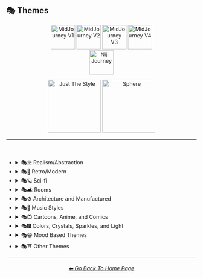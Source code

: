 <h2>🎭 Themes</h2>

<div align="center">

[<img src="/Images/Repo_Parts/Buttons/Version_Buttons/button_version_V1_inactive.webp?raw=true" alt="MidJourney V1" height="64" />](/Pages/MJ_V1/Style_Pages/Sphere/Themes.md)
[<img src="/Images/Repo_Parts/Buttons/Version_Buttons/button_version_V2_inactive.webp?raw=true" alt="MidJourney V2" height="64" />](/Pages/MJ_V2/Style_Pages/Sphere/Themes.md)
[<img src="/Images/Repo_Parts/Buttons/Version_Buttons/button_version_V3_active.webp?raw=true" alt="MidJourney V3" height="64" />](/Pages/MJ_V3/Style_Pages/Just_The_Style/Themes.md)
[<img src="/Images/Repo_Parts/Buttons/Version_Buttons/button_version_V4_inactive.webp?raw=true" alt="MidJourney V4" height="64" />](/Pages/MJ_V4/Style_Pages/Just_The_Style/Themes.md)
<br>
[<img src="/Images/Repo_Parts/Buttons/Version_Buttons/button_version_niji_inactive_full.webp?raw=true" alt="Niji Journey" height="64" />](/Pages/Niji_Journey/Style_Pages/Themes.md)

[<img src="/Images/Repo_Parts/Buttons/Image_Type_Buttons/button_just_the_style_active.webp?raw=true" alt="Just The Style" width="140.5" />](/Pages/MJ_V3/Style_Pages/Just_The_Style/Themes.md)
[<img src="/Images/Repo_Parts/Buttons/Image_Type_Buttons/button_sphere_inactive.webp?raw=true" alt="Sphere" width="140.5" />](/Pages/MJ_V3/Style_Pages/Sphere/Themes.md)

</div>

<hr>
<br>


- <details><summary>🎭⛱ Realism/Abstraction</summary><p><div align="center">

	| Realistic | Hyperrealistic | Hyper Real |
	| :-: | :-: | :-: |
	| <img src="/Images/MJ_V3/MidJourney_Styles/Realistic.png?raw=true" width="256" /> | <img src="/Images/MJ_V3/MidJourney_Styles/Hyperrealistic.png?raw=true" width="256" /> | <img src="/Images/MJ_V3/MidJourney_Styles/Wave_10/Hyper_Real.png?raw=true" width="256" /> |
	
	<br>

	| Photorealistic | Photorealism |
	| :-: | :-: |
	| <img src="/Images/MJ_V3/MidJourney_Styles/Photorealistic.png?raw=true" width="256" /> | <img src="/Images/MJ_V3/MidJourney_Styles/Wave_14/Photorealism.png?raw=true" width="256" /> |

	<br>
	
	| Realism | Magic Realism | Fantastic Realism |
	| :-: | :-: | :-: |
	| <img src="/Images/MJ_V3/MidJourney_Styles/Realism.png?raw=true" width="256" /> | <img src="/Images/MJ_V3/MidJourney_Styles/Magic_Realism.png?raw=true" width="256" /> | <img src="/Images/MJ_V3/MidJourney_Styles/Fantastic_Realism.png?raw=true" width="256" />  |

	<br>

	| Classical Realism | New Realism | Contemporary Realism |
	| :-: | :-: | :-: |
	| <img src="/Images/MJ_V3/MidJourney_Styles/Classical_Realism.png?raw=true" width="256" /> | <img src="/Images/MJ_V3/MidJourney_Styles/New_Realism.png?raw=true" width="256" /> | <img src="/Images/MJ_V3/MidJourney_Styles/Contemporary_Realism.png?raw=true" width="256" /> |
	
	<br>

	| Surreal | Surrealism | Unrealistic |
	| :-: | :-: | :-: |
	| <img src="/Images/MJ_V3/MidJourney_Styles/Surreal.png?raw=true" width="256" /> | <img src="/Images/MJ_V3/MidJourney_Styles/Surrealism.png?raw=true" width="256" /> | <img src="/Images/MJ_V3/MidJourney_Styles/Wave_12/Unrealistic.png?raw=true" width="256" /> |
	
	<br>

	| Non-Fiction | Fiction | Science Fiction |
	| :-: | :-: | :-: |
	| <img src="/Images/MJ_V3/MidJourney_Styles/Non-Fiction.png?raw=true" width="256" /> | <img src="/Images/MJ_V3/MidJourney_Styles/Fiction.png?raw=true" width="256" /> | <img src="/Images/MJ_V3/MidJourney_Styles/Science_Fiction.png?raw=true" width="256" /> |

	<br>

	| Imagined | Imaginative | Imagination |
	| :-: | :-: | :-: |
	| <img src="/Images/MJ_V3/MidJourney_Styles/Imagined.png?raw=true" width="256" /> | <img src="/Images/MJ_V3/MidJourney_Styles/Imaginative.png?raw=true" width="256" /> | <img src="/Images/MJ_V3/MidJourney_Styles/Imagination.png?raw=true" width="256" /> |
	
	<br>

	| Dreamlike | Dreamy | Fever-Dream |
	| :-: | :-: | :-: |
	| <img src="/Images/MJ_V3/MidJourney_Styles/Dreamlike.png?raw=true" width="256" /> | <img src="/Images/MJ_V3/MidJourney_Styles/Dreamy.png?raw=true" width="256" /> | <img src="/Images/MJ_V3/MidJourney_Styles/Wave_10/Fever-Dream.png?raw=true" width="256" /> |

	<br>

	| Dreampunk | Daydreampunk |
	| :-: | :-: |
	| <img src="/Images/MJ_V3/MidJourney_Styles/Dreampunk.png?raw=true" width="256" /> | <img src="/Images/MJ_V3/MidJourney_Styles/Daydreampunk.png?raw=true" width="256" /> |

	<br>

	| Dreamcore | Weirdcore |
	| :-: | :-: |
	| <img src="/Images/MJ_V3/MidJourney_Styles/Dreamcore.png?raw=true" width="256" /> | <img src="/Images/MJ_V3/MidJourney_Styles/Weirdcore.png?raw=true" width="256" /> |

	<br>

	| Worldly | Otherworldly | Unworldly |
	| :-: | :-: | :-: |
	| <img src="/Images/MJ_V3/MidJourney_Styles/Wave_12/Worldly.png?raw=true" width="256" /> | <img src="/Images/MJ_V3/MidJourney_Styles/Otherworldly.png?raw=true" width="256" /> | <img src="/Images/MJ_V3/MidJourney_Styles/Unworldly.png?raw=true" width="256" /> |
	
	<br>

	| From Another Realm | Wonderland |
	| :-: | :-: |
	| <img src="/Images/MJ_V3/MidJourney_Styles/From_Another_Realm.png?raw=true" width="256" /> | <img src="/Images/MJ_V3/MidJourney_Styles/Wave_12/Wonderland.png?raw=true" width="256" /> |
	
	<br>

	| Lucid | Ethereal |
	| :-: | :-: |
	| <img src="/Images/MJ_V3/MidJourney_Styles/Lucid.png?raw=true" width="256" /> | <img src="/Images/MJ_V3/MidJourney_Styles/Ethereal.png?raw=true" width="256" /> |

	<br>

	| Anemoiacore | Déjà vu |
	| :-: | :-: |
	| <img src="/Images/MJ_V3/MidJourney_Styles/Anemoiacore.png?raw=true" width="256" /> | <img src="/Images/MJ_V3/MidJourney_Styles/Wave_10/Deja_vu.png?raw=true" width="256" /> |

	<br>
	
	| Abstract | Abstraction | Lyrical Abstraction |
	| :-: | :-: | :-: |
	| <img src="/Images/MJ_V3/MidJourney_Styles/Abstract.png?raw=true" width="256" /> | <img src="/Images/MJ_V3/MidJourney_Styles/Abstraction.png?raw=true" width="256" /> | <img src="/Images/MJ_V3/MidJourney_Styles/Lyrical_Abstraction.png?raw=true" width="256" /> |
	
	<br>
	
	| Fantasy | Ethereal Fantasy | Dark Fantasy |
	| :-: | :-: | :-: |
	| <img src="/Images/MJ_V3/MidJourney_Styles/Fantasy.png?raw=true" width="256" /> | <img src="/Images/MJ_V3/MidJourney_Styles/Ethereal_Fantasy.png?raw=true" width="256" /> | <img src="/Images/MJ_V3/MidJourney_Styles/Dark_Fantasy.png?raw=true" width="256" /> |
	
	<br>

	| Fantasy Map |
	| :-: |
	| <img src="/Images/MJ_V3/MidJourney_Styles/Wave_10/Fantasy_Map.png?raw=true" width="256" /> |

	<br>
	
	| Illusion | Impossible | Nonsense |
	| :-: | :-: | :-: |
	| <img src="/Images/MJ_V3/MidJourney_Styles/Illusion.png?raw=true" width="256" /> | <img src="/Images/MJ_V3/MidJourney_Styles/Impossible.png?raw=true" width="256" /> | <img src="/Images/MJ_V3/MidJourney_Styles/Nonsense.png?raw=true" width="256" /> |

	<br>

	| Immaterial | Intangible |
	| :-: | :-: |
	| <img src="/Images/MJ_V3/MidJourney_Styles/Immaterial.png?raw=true" width="256" /> | <img src="/Images/MJ_V3/MidJourney_Styles/Wave_13/Intangible.png?raw=true" width="256" /> |

  </div></p></details>



- <details><summary>🎭💾 Retro/Modern</summary><p><div align="center">

	| Retro | Retrowave |
	| :-: | :-: |
	| <img src="/Images/MJ_V3/MidJourney_Styles/Retro.png?raw=true" width="256" /> | <img src="/Images/MJ_V3/MidJourney_Styles/Retrowave.png?raw=true" width="256" /> |
	
	<br>
		
	| Nostalgiacore | Nostalgia |
	| :-: | :-: |
	| <img src="/Images/MJ_V3/MidJourney_Styles/Nostalgiacore.png?raw=true" width="256" /> | <img src="/Images/MJ_V3/MidJourney_Styles/Wave_10/Nostalgia.png?raw=true" width="256" /> |
	
	<br>

	| Vintage | Antique |
	| :-: | :-: |
	| <img src="/Images/MJ_V3/MidJourney_Styles/Vintage.png?raw=true" width="256" /> | <img src="/Images/MJ_V3/MidJourney_Styles/Antique.png?raw=true" width="256" /> |

	<br>

	| Cyberpunk | Postcyberpunk |
	| :-: | :-: |
	| <img src="/Images/MJ_V3/MidJourney_Styles/Cyberpunk.png?raw=true" width="256" /> | <img src="/Images/MJ_V3/MidJourney_Styles/Postcyberpunk.png?raw=true" width="256" /> |
	
	<br>

	| Atompunk | Nanopunk |
	| :-: | :-: |
	| <img src="/Images/MJ_V3/MidJourney_Styles/Atompunk.png?raw=true" width="256" /> | <img src="/Images/MJ_V3/MidJourney_Styles/Nanopunk.png?raw=true" width="256" /> |

	<br>

	| Raypunk | Rollerwave |
	| :-: | :-: |
	| <img src="/Images/MJ_V3/MidJourney_Styles/Raypunk.png?raw=true" width="256" /> | <img src="/Images/MJ_V3/MidJourney_Styles/Wave_10/Rollerwave.png?raw=true" width="256" /> |

	<br>
	
	| Rustic | Rusticcore | Rococopunk |
	| :-: | :-: | :-: |
	| <img src="/Images/MJ_V3/MidJourney_Styles/Rustic.png?raw=true" width="256" /> | <img src="/Images/MJ_V3/MidJourney_Styles/Rusticcore.png?raw=true" width="256" /> | <img src="/Images/MJ_V3/MidJourney_Styles/Rococopunk.png?raw=true" width="256" /> |

	<br>
	
	| Pre-Historic | Historic | Prehistoricore |
	| :-: | :-: | :-: |
	| <img src="/Images/MJ_V3/MidJourney_Styles/Wave_11/Pre-Historic.png?raw=true" width="256" /> | <img src="/Images/MJ_V3/MidJourney_Styles/Wave_11/Historic.png?raw=true" width="256" /> | <img src="/Images/MJ_V3/MidJourney_Styles/Prehistoricore.png?raw=true" width="256" /> |

	<br>

	| Jurassic | Ice Age | Wild West |
	| :-: | :-: | :-: |
	| <img src="/Images/MJ_V3/MidJourney_Styles/Wave_11/Jurassic.png?raw=true" width="256" /> | <img src="/Images/MJ_V3/MidJourney_Styles/Wave_11/Ice_Age.png?raw=true" width="256" /> | <img src="/Images/MJ_V3/MidJourney_Styles/Wave_11/Wild_West.png?raw=true" width="256" /> |

	<br>

	| Modern | Modernismo |
	| :-: | :-: |
	| <img src="/Images/MJ_V3/MidJourney_Styles/Modern.png?raw=true" width="256" /> | <img src="/Images/MJ_V3/MidJourney_Styles/Modernismo.png?raw=true" width="256" /> |

	<br>
	
	| Futuristic | Futurism | Future Funk |
	| :-: | :-: | :-: |
	| <img src="/Images/MJ_V3/MidJourney_Styles/Futuristic.png?raw=true" width="256" /> | <img src="/Images/MJ_V3/MidJourney_Styles/Futurism.png?raw=true" width="256" /> | <img src="/Images/MJ_V3/MidJourney_Styles/Future_Funk.png?raw=true" width="256" /> |
	
	<br>
	
	| Retro-Futurism | Cassette Futurism | Afrofuturist |
	| :-: | :-: | :-: |
	| <img src="/Images/MJ_V3/MidJourney_Styles/Retro-Futurism.png?raw=true" width="256" /> | <img src="/Images/MJ_V3/MidJourney_Styles/Cassette_Futurism.png?raw=true" width="256" /> | <img src="/Images/MJ_V3/MidJourney_Styles/Afrofuturist.png?raw=true" width="256" /> |

  </div></p></details>



- <details><summary>🎭🪐 Sci-fi</summary><p><div align="center">

	| Sci-fi | Alchemy |
	| :-: | :-: |
	| <img src="/Images/MJ_V3/MidJourney_Styles/Sci-fi.png?raw=true" width="256" /> | <img src="/Images/MJ_V3/MidJourney_Styles/Wave_14/Alchemy.png?raw=true" width="256" /> |
	
	<br>

	| Terrestrial | Extraterrestrial | Alien |
	| :-: | :-: | :-: |
	| <img src="/Images/MJ_V3/MidJourney_Styles/Wave_12/Terrestrial.png?raw=true" width="256" /> | <img src="/Images/MJ_V3/MidJourney_Styles/Wave_10/Extraterrestrial.png?raw=true" width="256" /> | <img src="/Images/MJ_V3/MidJourney_Styles/Wave_11/Alien.png?raw=true" width="256" /> |

	<br>

	| Invaded | Invasion |
	| :-: | :-: |
	| <img src="/Images/MJ_V3/MidJourney_Styles/Wave_14/Invaded.png?raw=true" width="256" /> | <img src="/Images/MJ_V3/MidJourney_Styles/Wave_14/Invasion.png?raw=true" width="256" /> |
	
	<br>

	| Aurora | Aurorae | Auroracore |
	| :-: | :-: | :-: |
	| <img src="/Images/MJ_V3/MidJourney_Styles/Aurora.png?raw=true" width="256" /> | <img src="/Images/MJ_V3/MidJourney_Styles/Aurorae.png?raw=true" width="256" /> | <img src="/Images/MJ_V3/MidJourney_Styles/Auroracore.png?raw=true" width="256" /> |

	<br>
	
	| Magic | Magical | Magicpunk |
	| :-: | :-: | :-: |
	| <img src="/Images/MJ_V3/MidJourney_Styles/Magic.png?raw=true" width="256" /> | <img src="/Images/MJ_V3/MidJourney_Styles/Magical.png?raw=true" width="256" /> | <img src="/Images/MJ_V3/MidJourney_Styles/Magicpunk.png?raw=true" width="256" /> |

	<br>

	| Mystic | Mystical |
	| :-: | :-: |
	| <img src="/Images/MJ_V3/MidJourney_Styles/Mystic.png?raw=true" width="256" /> | <img src="/Images/MJ_V3/MidJourney_Styles/Mystical.png?raw=true" width="256" /> |

	<br>

	| Psychic | Metaphysical |
	| :-: | :-: |
	| <img src="/Images/MJ_V3/MidJourney_Styles/Psychic.png?raw=true" width="256" /> | <img src="/Images/MJ_V3/MidJourney_Styles/Metaphysical.png?raw=true" width="256" /> | <img src="/Images/MJ_V3/MidJourney_Styles/Metaphysical.png?raw=true" width="256" /> |

	<br>

	| UFO | Lightsaber |
	| :-: | :-: |
	| <img src="/Images/MJ_V3/MidJourney_Styles/Wave_12/UFO.png?raw=true" width="256" /> | <img src="/Images/MJ_V3/MidJourney_Styles/Wave_12/Lightsaber.png?raw=true" width="256" /> |

	<br>

	| Aetherpunk | Decopunk |
	| :-: | :-: |
	| <img src="/Images/MJ_V3/MidJourney_Styles/Aetherpunk.png?raw=true" width="256" /> | <img src="/Images/MJ_V3/MidJourney_Styles/Decopunk.png?raw=true" width="256" /> |

	<br>

	| Dracopunk | Dragoncore | Unicorncore |
	| :-: | :-: | :-: |
	| <img src="/Images/MJ_V3/MidJourney_Styles/Wave_10/Dracopunk.png?raw=true" width="256" /> | <img src="/Images/MJ_V3/MidJourney_Styles/Dragoncore.png?raw=true" width="256" /> | <img src="/Images/MJ_V3/MidJourney_Styles/Unicorncore.png?raw=true" width="256" /> |

	<br>

	| Fairycore | Fairy Folk | Spriggancore |
	| :-: | :-: | :-: |
	| <img src="/Images/MJ_V3/MidJourney_Styles/Fairycore.png?raw=true" width="256" /> | <img src="/Images/MJ_V3/MidJourney_Styles/Wave_10/Fairy_Folk.png?raw=true" width="256" /> | <img src="/Images/MJ_V3/MidJourney_Styles/Wave_10/Spriggancore.png?raw=true" width="256" /> |

	<br>

	| Angelcore | Supernatural |
	| :-: | :-: |
	| <img src="/Images/MJ_V3/MidJourney_Styles/Angelcore.png?raw=true" width="256" /> | <img src="/Images/MJ_V3/MidJourney_Styles/Wave_11/Supernatural.png?raw=true" width="256" /> |

	<br>

	| Cryptidcore | Ghostcore | Spiritcore |
	| :-: | :-: | :-: |
	| <img src="/Images/MJ_V3/MidJourney_Styles/Wave_10/Cryptidcore.png?raw=true" width="256" /> | <img src="/Images/MJ_V3/MidJourney_Styles/Wave_10/Ghostcore.png?raw=true" width="256" /> | <img src="/Images/MJ_V3/MidJourney_Styles/Wave_10/Spiritcore.png?raw=true" width="256" /> |
	
	<br>
	
	| Cypernoir | Goblincore | Rangercore |
	| :-: | :-: | :-: |
	| <img src="/Images/MJ_V3/MidJourney_Styles/Cypernoir.png?raw=true" width="256" /> | <img src="/Images/MJ_V3/MidJourney_Styles/Wave_10/Goblincore.png?raw=true" width="256" /> | <img src="/Images/MJ_V3/MidJourney_Styles/Wave_10/Rangercore.png?raw=true" width="256" /> |
	
	<br>

	| Witchcore | Wizardcore | Magewave |
	| :-: | :-: | :-: |
	| <img src="/Images/MJ_V3/MidJourney_Styles/Witchcore.png?raw=true" width="256" /> | <img src="/Images/MJ_V3/MidJourney_Styles/Wizardcore.png?raw=true" width="256" /> | <img src="/Images/MJ_V3/MidJourney_Styles/Wave_10/Magewave.png?raw=true" width="256" /> |
	
	<br>

	| Mythpunk |
	| :-: |
	| <img src="/Images/MJ_V3/MidJourney_Styles/Wave_10/Mythpunk.png?raw=true" width="256" /> |

	<br>
	
	| Illuminati |
	| :-: |
	| <img src="/Images/MJ_V3/MidJourney_Styles/Wave_10/Illuminati.png?raw=true" width="256" /> |

  </div></p></details>


- <details><summary>🎭🛋 Rooms</summary><p><div align="center">

	| Room | Inside | Outside |
	| :-: | :-: | :-: |
	| <img src="/Images/MJ_V3/MidJourney_Styles/Room.png?raw=true" width="256" /> | <img src="/Images/MJ_V3/MidJourney_Styles/Wave_12/Inside.png?raw=true" width="256" /> | <img src="/Images/MJ_V3/MidJourney_Styles/Wave_12/Outside.png?raw=true" width="256" /> |

	<br>
	
	| Hotel Room | Apartment |
	| :-: | :-: |
	| <img src="/Images/MJ_V3/MidJourney_Styles/Wave_14/Hotel_Room.png?raw=true" width="256" /> | <img src="/Images/MJ_V3/MidJourney_Styles/Wave_14/Apartment.png?raw=true" width="256" /> |

	<br>

	| Labyrinth |
	| :-: |
	| <img src="/Images/MJ_V3/MidJourney_Styles/Wave_12/Labyrinth.png?raw=true" width="256" /> |
	
	<br>

	| Living Room | Lounge |
	| :-: | :-: |
	| <img src="/Images/MJ_V3/MidJourney_Styles/Wave_11/Living_Room.png?raw=true" width="256" /> | <img src="/Images/MJ_V3/MidJourney_Styles/Wave_11/Lounge.png?raw=true" width="256" /> |

	<br>

	| Den | Front Room |
	| :-: | :-: |
	| <img src="/Images/MJ_V3/MidJourney_Styles/Wave_11/Den.png?raw=true" width="256" /> | <img src="/Images/MJ_V3/MidJourney_Styles/Wave_11/Front_Room.png?raw=true" width="256" /> |

	<br>

	| Dining Room | Kitchen |
	| :-: | :-: |
	| <img src="/Images/MJ_V3/MidJourney_Styles/Wave_11/Dining_Room.png?raw=true" width="256" /> | <img src="/Images/MJ_V3/MidJourney_Styles/Wave_11/Kitchen.png?raw=true" width="256" /> |

	<br>

	| Bedroom | Guest Room | Bathroom |
	| :-: | :-: | :-: |
	| <img src="/Images/MJ_V3/MidJourney_Styles/Wave_11/Bedroom.png?raw=true" width="256" /> | <img src="/Images/MJ_V3/MidJourney_Styles/Wave_11/Guest_Room.png?raw=true" width="256" /> | <img src="/Images/MJ_V3/MidJourney_Styles/Wave_11/Bathroom.png?raw=true" width="256" /> |

	<br>

	| Hallway | Passageway |
	| :-: | :-: |
	| <img src="/Images/MJ_V3/MidJourney_Styles/Wave_11/Hallway.png?raw=true" width="256" /> | <img src="/Images/MJ_V3/MidJourney_Styles/Wave_11/Passageway.png?raw=true" width="256" /> |

	<br>

	| Greenhouse | Atrium |
	| :-: | :-: |
	| <img src="/Images/MJ_V3/MidJourney_Styles/Wave_11/Greenhouse.png?raw=true" width="256" /> | <img src="/Images/MJ_V3/MidJourney_Styles/Wave_11/Atrium.png?raw=true" width="256" /> |

	<br>

	| Conservatory | Sun-Room |
	| :-: | :-: |
	| <img src="/Images/MJ_V3/MidJourney_Styles/Wave_11/Conservatory.png?raw=true" width="256" /> | <img src="/Images/MJ_V3/MidJourney_Styles/Wave_11/Sun-Room.png?raw=true" width="256" /> |

	<br>

	| Study | Library |
	| :-: | :-: |
	| <img src="/Images/MJ_V3/MidJourney_Styles/Wave_11/Study.png?raw=true" width="256" /> | <img src="/Images/MJ_V3/MidJourney_Styles/Wave_11/Library.png?raw=true" width="256" /> |

	<br>

	| Office | Home-Office |
	| :-: | :-: |
	| <img src="/Images/MJ_V3/MidJourney_Styles/Wave_11/Office.png?raw=true" width="256" /> | <img src="/Images/MJ_V3/MidJourney_Styles/Wave_11/Home-Office.png?raw=true" width="256" /> |

	<br>

	| Attic | Crawlspace |
	| :-: | :-: |
	| <img src="/Images/MJ_V3/MidJourney_Styles/Wave_11/Attic.png?raw=true" width="256" /> | <img src="/Images/MJ_V3/MidJourney_Styles/Wave_11/Crawlspace.png?raw=true" width="256" /> |

	<br>

	| Basement | Cellar | Wine-Cellar |
	| :-: | :-: | :-: |
	| <img src="/Images/MJ_V3/MidJourney_Styles/Wave_11/Basement.png?raw=true" width="256" /> | <img src="/Images/MJ_V3/MidJourney_Styles/Wave_12/Cellar.png?raw=true" width="256" /> | <img src="/Images/MJ_V3/MidJourney_Styles/Wave_11/Wine-Cellar.png?raw=true" width="256" /> |

	<br>

	| Rooftop | Underground |
	| :-: | :-: |
	| <img src="/Images/MJ_V3/MidJourney_Styles/Wave_12/Rooftop.png?raw=true" width="256" /> | <img src="/Images/MJ_V3/MidJourney_Styles/Wave_12/Underground.png?raw=true" width="256" /> |

	<br>

	| Storage Room | Closet |
	| :-: | :-: |
	| <img src="/Images/MJ_V3/MidJourney_Styles/Wave_11/Storage_Room.png?raw=true" width="256" /> | <img src="/Images/MJ_V3/MidJourney_Styles/Wave_11/Closet.png?raw=true" width="256" /> |

	<br>

	| Laundry Room | Utility Room | Mud-Room |
	| :-: | :-: | :-: |
	| <img src="/Images/MJ_V3/MidJourney_Styles/Wave_11/Laundry_Room.png?raw=true" width="256" /> | <img src="/Images/MJ_V3/MidJourney_Styles/Wave_11/Utility_Room.png?raw=true" width="256" /> | <img src="/Images/MJ_V3/MidJourney_Styles/Wave_11/Mud-Room.png?raw=true" width="256" /> |

	<br>

	| Garage | Shed |
	| :-: | :-: |
	| <img src="/Images/MJ_V3/MidJourney_Styles/Wave_11/Garage.png?raw=true" width="256" /> | <img src="/Images/MJ_V3/MidJourney_Styles/Wave_11/Shed.png?raw=true" width="256" /> |

	<br>

	| Porch | Balcony |
	| :-: | :-: |
	| <img src="/Images/MJ_V3/MidJourney_Styles/Wave_11/Porch.png?raw=true" width="256" /> | <img src="/Images/MJ_V3/MidJourney_Styles/Wave_11/Balcony.png?raw=true" width="256" /> |

	<br>

	| Game Room | Home Theater | Gym Room |
	| :-: | :-: | :-: |
	| <img src="/Images/MJ_V3/MidJourney_Styles/Wave_11/Game_Room.png?raw=true" width="256" /> | <img src="/Images/MJ_V3/MidJourney_Styles/Wave_11/Home_Theater.png?raw=true" width="256" /> | <img src="/Images/MJ_V3/MidJourney_Styles/Wave_11/Gym_Room.png?raw=true" width="256" /> |

	<br>

	| Nursery | Prayer Room |
	| :-: | :-: |
	| <img src="/Images/MJ_V3/MidJourney_Styles/Wave_11/Nursery.png?raw=true" width="256" /> | <img src="/Images/MJ_V3/MidJourney_Styles/Wave_11/Prayer_Room.png?raw=true" width="256" /> |

  </div></p></details>


- <details><summary>🎭⚙ Architecture and Manufactured</summary><p><div align="center">

    | Cityscape | Architecture | Balinese Architecture |
	| :-: | :-: | :-: |
	| <img src="/Images/MJ_V3/MidJourney_Styles/Cityscape.png?raw=true" width="256" /> | <img src="/Images/MJ_V3/MidJourney_Styles/Architecture.png?raw=true" width="256" /> | <img src="/Images/MJ_V3/MidJourney_Styles/Balinese_Architecture.png?raw=true" width="256" /> |
		
	<br>

	| Structure | Structural |
	| :-: | :-: |
	| <img src="/Images/MJ_V3/MidJourney_Styles/Wave_13/Structure.png?raw=true" width="256" /> | <img src="/Images/MJ_V3/MidJourney_Styles/Wave_13/Structural.png?raw=true" width="256" /> |
	
	<br>

	| Manufactured |
	| :-: |
	| <img src="/Images/MJ_V3/MidJourney_Styles/Wave_13/Manufactured.png?raw=true" width="256" /> |
	
	<br>
	
	| Bronzepunk | Steelpunk | Clockpunk |
	| :-: | :-: | :-: |
	| <img src="/Images/MJ_V3/MidJourney_Styles/Bronzepunk.png?raw=true" width="256" /> | <img src="/Images/MJ_V3/MidJourney_Styles/Steelpunk.png?raw=true" width="256" /> | <img src="/Images/MJ_V3/MidJourney_Styles/Clockpunk.png?raw=true" width="256" /> 
	
	<br>
	
	| Steampunk | Dieselpunk | Gadgetpunk |
	| :-: | :-: | :-: |
	| <img src="/Images/MJ_V3/MidJourney_Styles/Steampunk.png?raw=true" width="256" /> | <img src="/Images/MJ_V3/MidJourney_Styles/Dieselpunk.png?raw=true" width="256" /> | <img src="/Images/MJ_V3/MidJourney_Styles/Gadgetpunk.png?raw=true" width="256" /> |

	<br>

	| Salvagepunk | Silkpunk | Sandalpunk |
	| :-: | :-: | :-: |
	| <img src="/Images/MJ_V3/MidJourney_Styles/Wave_10/Salvagepunk.png?raw=true" width="256" /> | <img src="/Images/MJ_V3/MidJourney_Styles/Wave_10/Silkpunk.png?raw=true" width="256" /> | <img src="/Images/MJ_V3/MidJourney_Styles/Wave_10/Sandalpunk.png?raw=true" width="256" /> |

	<br>

	| Swordpunk | Cassettepunk | Formicapunk |
	| :-: | :-: | :-: |
	| <img src="/Images/MJ_V3/MidJourney_Styles/Swordpunk.png?raw=true" width="256" /> | <img src="/Images/MJ_V3/MidJourney_Styles/Cassettepunk.png?raw=true" width="256" /> | <img src="/Images/MJ_V3/MidJourney_Styles/Formicapunk.png?raw=true" width="256" /> |

	<br>

	| Brutalism | Sphinx | Ziggurat |
	| :-: | :-: | :-: |
	| <img src="/Images/MJ_V3/MidJourney_Styles/Brutalism.png?raw=true" width="256" /> | <img src="/Images/MJ_V3/MidJourney_Styles/Wave_12/Sphinx.png?raw=true" width="256" /> | <img src="/Images/MJ_V3/MidJourney_Styles/Wave_14/Ziggurat.png?raw=true" width="256" /> |

	<br>

	| Industrial Design | Googie |
	| :-: | :-: |
	| <img src="/Images/MJ_V3/MidJourney_Styles/Industrial_Design.png?raw=true" width="256" /> | <img src="/Images/MJ_V3/MidJourney_Styles/Wave_11/Googie.png?raw=true" width="256" /> |

	<br>

	| Shack | Property | Company |
	| :-: | :-: | :-: |
	| <img src="/Images/MJ_V3/MidJourney_Styles/Wave_14/Shack.png?raw=true" width="256" /> | <img src="/Images/MJ_V3/MidJourney_Styles/Wave_13/Property.png?raw=true" width="256" /> | <img src="/Images/MJ_V3/MidJourney_Styles/Wave_13/Company.png?raw=true" width="256" /> |
	
	<br>

    | Playground | Poolcore |
    | :-: | :-: |
    | <img src="/Images/MJ_V3/MidJourney_Styles/Playground.png?raw=true" width="256" /> | <img src="/Images/MJ_V3/MidJourney_Styles/Wave_10/Poolcore.png?raw=true" width="256" /> |

    <br>

    | Labcore | Nuclear |
    | :-: | :-: |
    | <img src="/Images/MJ_V3/MidJourney_Styles/Labcore.png?raw=true" width="256" /> | <img src="/Images/MJ_V3/MidJourney_Styles/Nuclear.png?raw=true" width="256" /> |

    <br>

    | Machine | Submachine |
	| :-: | :-: |
	| <img src="/Images/MJ_V3/MidJourney_Styles/Machine.png?raw=true" width="256" /> | <img src="/Images/MJ_V3/MidJourney_Styles/Wave_11/Submachine.png?raw=true" width="256" /> |

	<br>

	| Robotic | Cyborgism |
	| :-: | :-: |
	| <img src="/Images/MJ_V3/MidJourney_Styles/Wave_10/Robotic.png?raw=true" width="256" /> | <img src="/Images/MJ_V3/MidJourney_Styles/Cyborgism.png?raw=true" width="256" /> |
	
	<br>

	| Legopunk | Legogearpunk |
	| :-: | :-: |
	| <img src="/Images/MJ_V3/MidJourney_Styles/Legopunk.png?raw=true" width="256" /> | <img src="/Images/MJ_V3/MidJourney_Styles/Legogearpunk.png?raw=true" width="256" /> |

	<br>

    | Tinkercore | Craftcore |
	| :-: | :-: |
	| <img src="/Images/MJ_V3/MidJourney_Styles/Tinkercore.png?raw=true" width="256" /> | <img src="/Images/MJ_V3/MidJourney_Styles/Wave_10/Craftcore.png?raw=true" width="256" /> |

	<br>
    	
	| Stimwave | Wormcore |
	| :-: | :-: |
	| <img src="/Images/MJ_V3/MidJourney_Styles/Wave_10/Stimwave.png?raw=true" width="256" /> | <img src="/Images/MJ_V3/MidJourney_Styles/Wave_10/Wormcore.png?raw=true" width="256" /> |

	<br>
    	
	| Barbiecore | Dollcore | Sanriocore |
	| :-: | :-: | :-: |
	| <img src="/Images/MJ_V3/MidJourney_Styles/Wave_10/Barbiecore.png?raw=true" width="256" /> | <img src="/Images/MJ_V3/MidJourney_Styles/Wave_10/Dollcore.png?raw=true" width="256" /> | <img src="/Images/MJ_V3/MidJourney_Styles/Wave_10/Sanriocore.png?raw=true" width="256" /> |

	<br>

    | Palewave | Normcore |
	| :-: | :-: |
	| <img src="/Images/MJ_V3/MidJourney_Styles/Wave_10/Palewave.png?raw=true" width="256" /> | <img src="/Images/MJ_V3/MidJourney_Styles/Wave_10/Normcore.png?raw=true" width="256" /> |

	<br>
	
	| Bombacore | Thriftcore |
	| :-: | :-: |
	| <img src="/Images/MJ_V3/MidJourney_Styles/Wave_10/Bombacore.png?raw=true" width="256" /> | <img src="/Images/MJ_V3/MidJourney_Styles/Wave_10/Thriftcore.png?raw=true" width="256" /> |

	<br>

	| Dollpunk |
	| :-: |
	| <img src="/Images/MJ_V3/MidJourney_Styles/Dollpunk.png?raw=true" width="256" /> |

  </div></p></details>


- <details><summary>🎭🎵 Music Styles</summary><p><div align="center">

	| Music | Musical | Musical Notation |
	| :-: | :-: | :-: |
	| <img src="/Images/MJ_V3/MidJourney_Styles/Wave_13/Music.png?raw=true" width="256" /> | <img src="/Images/MJ_V3/MidJourney_Styles/Wave_11/Musical.png?raw=true" width="256" /> | <img src="/Images/MJ_V3/MidJourney_Styles/Wave_11/Musical_Notation.png?raw=true" width="256" /> |
	
	<br>
	
	| Funky | Groovy | Disco |
	| :-: | :-: | :-: |
	| <img src="/Images/MJ_V3/MidJourney_Styles/Funky.png?raw=true" width="256" /> | <img src="/Images/MJ_V3/MidJourney_Styles/Groovy.png?raw=true" width="256" /> | <img src="/Images/MJ_V3/MidJourney_Styles/Disco.png?raw=true" width="256" /> |

	<br>
	
	| Punk | Post-Punk | Folk Punk |
	| :-: | :-: | :-: |
	| <img src="/Images/MJ_V3/MidJourney_Styles/Punk.png?raw=true" width="256" /> | <img src="/Images/MJ_V3/MidJourney_Styles/Post-Punk.png?raw=true" width="256" /> | <img src="/Images/MJ_V3/MidJourney_Styles/Wave_10/Folk_Punk.png?raw=true" width="256" /> |

	<br>

	| Rave |
	| :-: |
	| <img src="/Images/MJ_V3/MidJourney_Styles/Wave_12/Rave.png?raw=true" width="256" /> |
	
	<br>

	| Vaporwave | Synthwave | Chillwave |
	| :-: | :-: | :-: |
	| <img src="/Images/MJ_V3/MidJourney_Styles/Vaporwave.png?raw=true" width="256" /> | <img src="/Images/MJ_V3/MidJourney_Styles/Synthwave.png?raw=true" width="256" /> | <img src="/Images/MJ_V3/MidJourney_Styles/Chillwave.png?raw=true" width="256" /> |
	
	<br>

	| Hypnagogic Pop | Hyperpop | K-Pop |
	| :-: | :-: | :-: |
	| <img src="/Images/MJ_V3/MidJourney_Styles/Hypnagogic_Pop.png?raw=true" width="256" /> | <img src="/Images/MJ_V3/MidJourney_Styles/Hyperpop.png?raw=true" width="256" /> | <img src="/Images/MJ_V3/MidJourney_Styles/K-Pop.png?raw=true" width="256" /> |
	
	<br>

    | Tenwave | Bardcore | Breakcore |
	| :-: | :-: | :-: |
	| <img src="/Images/MJ_V3/MidJourney_Styles/Wave_10/Tenwave.png?raw=true" width="256" /> | <img src="/Images/MJ_V3/MidJourney_Styles/Wave_10/Bardcore.png?raw=true" width="256" /> | <img src="/Images/MJ_V3/MidJourney_Styles/Wave_10/Breakcore.png?raw=true" width="256" /> |

	<br>
	
	| Cargopunk |
	| :-: |
	| <img src="/Images/MJ_V3/MidJourney_Styles/Wave_10/Cargopunk.png?raw=true" width="256" /> |

	<br>
    	
	| Shpongle | In The Style of Shpongle |
	| :-: | :-: |
	| <img src="/Images/MJ_V3/MidJourney_Styles/Shpongle.png?raw=true" width="256" /> | <img src="/Images/MJ_V3/MidJourney_Styles/In_The_Style_of_Shpongle.png?raw=true" width="256" /> |

  </div></p></details>


- <details><summary>🎭📺 Cartoons, Anime, and Comics</summary><p><div align="center">

	| Cartoon | Marvel Comics |
	| :-: | :-: |
	| <img src="/Images/MJ_V3/MidJourney_Styles/Cartoon.png?raw=true" width="256" /> | <img src="/Images/MJ_V3/MidJourney_Styles/Marvel_Comics.png?raw=true" width="256" /> |

	<br>
	
	| Anime | Animecore | Manga |
	| :-: | :-: | :-: |
	| <img src="/Images/MJ_V3/MidJourney_Styles/Anime.png?raw=true" width="256" /> | <img src="/Images/MJ_V3/MidJourney_Styles/Animecore.png?raw=true" width="256" /> | <img src="/Images/MJ_V3/MidJourney_Styles/Wave_13/Manga.png?raw=true" width="256" /> |

	<br>

	| Kawaii |
	| :-: |
	| <img src="/Images/MJ_V3/MidJourney_Styles/Kawaii.png?raw=true" width="256" /> |

  </div></p></details>


- <details><summary>🎭🎆 Colors, Crystals, Sparkles, and Light</summary><p><div align="center">

	| Crystalcore | Sparklecore |
	| :-: | :-: |
	| <img src="/Images/MJ_V3/MidJourney_Styles/Crystalcore.png" width="256" /> | <img src="/Images/MJ_V3/MidJourney_Styles/Sparklecore.png?raw=true" width="256" /> |

	<br>

	| Rainbowcore | Pastelwave | Pastelpunk |
	| :-: | :-: | :-: |
	| <img src="/Images/MJ_V3/MidJourney_Styles/Rainbowcore.png?raw=true" width="256" /> | <img src="/Images/MJ_V3/MidJourney_Styles/Pastelwave.png?raw=true" width="256" /> | <img src="/Images/MJ_V3/MidJourney_Styles/Pastelpunk.png?raw=true" width="256" /> |

	<br>

	| Glowwave | Glo-Fi | Neonpunk |
	| :-: | :-: | :-: |
	| <img src="/Images/MJ_V3/MidJourney_Styles/Glowwave.png?raw=true" width="256" /> | <img src="/Images/MJ_V3/MidJourney_Styles/Glo-Fi.png?raw=true" width="256" /> | <img src="/Images/MJ_V3/MidJourney_Styles/Neonpunk.png?raw=true" width="256" /> |
	
	<br>

	| Lightcore |
	| :-: |
	| <img src="/Images/MJ_V3/MidJourney_Styles/Lightcore.png?raw=true" width="256" /> |
	
	<br>
	
	| Fractalpunk |
	| :-: |
	| <img src="/Images/MJ_V3/MidJourney_Styles/Fractalpunk.png?raw=true" width="256" /> |

  </div></p></details>


- <details><summary>🎭😁 Mood Based Themes</summary><p><div align="center">

	| Warmcore | Lovecore |
	| :-: | :-: |
	| <img src="/Images/MJ_V3/MidJourney_Styles/Wave_10/Warmcore.png?raw=true" width="256" /> | <img src="/Images/MJ_V3/MidJourney_Styles/Wave_10/Lovecore.png?raw=true" width="256" /> |

	<br>
	
	| Happycore | Smilecore |
	| :-: | :-: |
	| <img src="/Images/MJ_V3/MidJourney_Styles/Wave_10/Happycore.png?raw=true" width="256" /> | <img src="/Images/MJ_V3/MidJourney_Styles/Wave_10/Smilecore.png?raw=true" width="256" /> |

	<br>

	| Gloomcore | Dullcore |
	| :-: | :-: |
	| <img src="/Images/MJ_V3/MidJourney_Styles/Wave_10/Gloomcore.png?raw=true" width="256" /> | <img src="/Images/MJ_V3/MidJourney_Styles/Wave_10/Dullcore.png?raw=true" width="256" /> |

	<br>
	
	| Dazecore | Sleepycore |
	| :-: | :-: |
	| <img src="/Images/MJ_V3/MidJourney_Styles/Wave_10/Dazecore.png?raw=true" width="256" /> | <img src="/Images/MJ_V3/MidJourney_Styles/Wave_10/Sleepycore.png?raw=true" width="256" /> |

  </div></p></details>


- <details><summary>🎭⛩ Other Themes</summary><p><div align="center">

	| Gourmet |
	| :-: |
	| <img src="/Images/MJ_V3/MidJourney_Styles/Wave_11/Gourmet.png?raw=true" width="256" /> |

	<br>
	
	| Cleancore | Safetycore |
	| :-: | :-: |
	| <img src="/Images/MJ_V3/MidJourney_Styles/Wave_10/Cleancore.png?raw=true" width="256" /> | <img src="/Images/MJ_V3/MidJourney_Styles/Wave_10/Safetycore.png?raw=true" width="256" /> |

	<br>

	| Academia |
	| :-: |
	| <img src="/Images/MJ_V3/MidJourney_Styles/Wave_10/Academia.png?raw=true" width="256" /> |

	<br>

	| Tinycore | Miniaturecore | Miniature World |
	| :-: | :-: | :-: |
	| <img src="/Images/MJ_V3/MidJourney_Styles/Tinycore.png?raw=true" width="256" /> | <img src="/Images/MJ_V3/MidJourney_Styles/Miniaturecore.png?raw=true" width="256" /> | <img src="/Images/MJ_V3/MidJourney_Styles/Wave_10/Miniature_World.png?raw=true" width="256" /> |

	<br>
	
	| Honeycore | Jamcore |
	| :-: | :-: |
	| <img src="/Images/MJ_V3/MidJourney_Styles/Wave_10/Honeycore.png?raw=true" width="256" /> | <img src="/Images/MJ_V3/MidJourney_Styles/Wave_10/Jamcore.png?raw=true" width="256" /> |

	<br>

	| MLG | Materialisimo | Slimepunk |
	| :-: | :-: | :-: |
	| <img src="/Images/MJ_V3/MidJourney_Styles/MLG.png?raw=true" width="256" /> | <img src="/Images/MJ_V3/MidJourney_Styles/Materialisimo.png?raw=true" width="256" /> | <img src="/Images/MJ_V3/MidJourney_Styles/Wave_10/Slimepunk.png?raw=true" width="256" /> |

	<br>
	
	| Cuberpunk |
	| :-: |
	| <img src="/Images/MJ_V3/MidJourney_Styles/Cuberpunk.png?raw=true" width="256" /> |

  </div></p></details>





<hr><!--------------->
<div align="center">
<h6><a href="https://github.com/willwulfken/MidJourney-Styles-and-Keywords-Reference/blob/main/README.md">⬅ Go Back To Home Page</a></h6>
</div>

